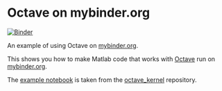 # Octave on mybinder.org

[![Binder](https://mybinder.org/badge.svg)](https://mybinder.org/v2/gh/Jake-Savoca/octave/master?filepath=index.ipynb)

An example of using Octave on [mybinder.org](https://mybinder.org/).

This shows you how to make Matlab code that works with [Octave](https://www.gnu.org/software/octave/) run on [mybinder.org](https://mybinder.org/).

The [example notebook](index.ipynb) is taken from the [octave_kernel](https://github.com/Calysto/octave_kernel) repository.
